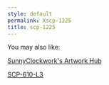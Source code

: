 ```yaml
---
style: default
permalink: Xscp-1225
title: scp-1225
---
```

You may also like:

[SunnyClockwork's Artwork Hub](http://scp-wiki.net/sunny-s-black-and-white-art)

[SCP-610-L3](http://scp-wiki.net/scp-610-l3)
